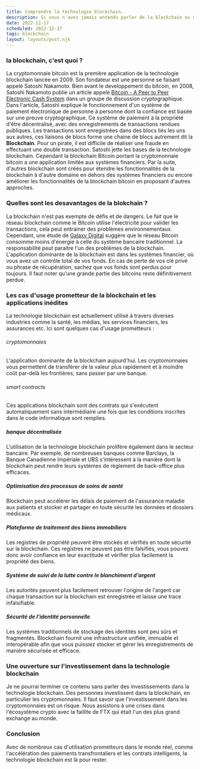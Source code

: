 ```yaml
---
title: Comprendre la technologie blockchain.
description: Si vous n'avez jamais entendu parler de la blockchain ou vous avez une vague idèe du fonctionnement de la blockchain, ce contenu est fait pour vous.
date: 2022-12-17
scheduled: 2022-12-17
tags: blockchain
layout: layouts/post.njk
---
```


### la blockchain, c'est quoi ?
La cryptomonnaie bitcoin est la première application de la technologie blockchain lancée en 2009. Son fondateur est une personne se faisant appelé Satoshi Nakamoto. Bien avant le developpement du bitcoin, en 2008, Satoshi Nakamoto publie un article appelé [Bitcoin - A Peer to Peer Electronic Cash System](https://bitcoin.org/bitcoin.pdf) dans un groupe de discussion cryptographique. Dans l'article, Satoshi explique le fonctionnement d'un système de paiement électronique de personne à personne dont la confiance est basée sur une preuve cryptographique. Ce système de paiement à la propriété d'être décentralisé, avec des enregistrements de transactions rendues publiques. Les transactions sont enregistrées dans des blocs liés les uns aux autres, ces liaisons de blocs forme une chaine de blocs autrement dit la **Blockchain**. Pour un pirate, il est difficile de réaliser une fraude en effectuant une double transaction. Satoshi jette les bases de la technologie blockchain. Cependant la blockchain Bitcoin portant la cryptomonnaie bitcoin a une application limitée aux systèmes financiers. 
Par la suite, d'autres blockchain sont créés pour étendre les fonctionnalités de la blockchain à d'autre domaine en dehors des systèmes financiers ou encore améliorer les fonctionnalités de la blockchain bitcoin en proposant d'autres approches.


### Quelles sont les desavantages de la blokchain ?
La blockchain n'est pas exempte de défis et de dangers. Le fait que le réseau blockchain comme le Bitcoin utilise l'électricité pour valider les transactions, cela peut entrainer des problèmes environnementaux. Cependant, une étude de [Galaxy Digital](https://docsend.com/view/adwmdeeyfvqwecj2) suggère que le réseau Bitcoin consomme moins d'énergie à celle du système bancaire traditionnel. 
La responsabilité peut paraitre l'un des problèmes de la blockchain. L'application dominante de la blockchain est dans les systèmes financier, où vous avez un contrôle total de vos fonds. En cas de perte de vos clé privé ou phrase de récupération, sachez que vos fonds sont perdus pour toujours. Il faut noter qu’une grande partie des bitcoins reste définitivement perdue.


### Les cas d'usage prometteur de la blockchain et les applications inédites
La technologie blockchain est actuellement utilisé à travers diverses industries comme la santé, les médias, les services financiers, les assurances etc. Ici sont quelques cas d'usage prometteurs :


###### cryptomonnaies
L'application dominante de la blockchain aujourd'hui. Les cryptomonnaies vous permettent de transférer de la valeur plus rapidement et à moindre coût par-delà les frontières, sans passer par une banque.

###### smart contracts
Ces applications blockchain sont des contrats qui s'exécutent automatiquement sans intermédiaire une fois que les conditions inscrites dans le code informatique sont remplies.

##### banque décentralisée
L'utilisation de la technologie blockchain prolifère également dans le secteur bancaire. Par exemple, de nombreuses banques comme Barclays, la Banque Canadienne Impériale et UBS s'intéressent à la manière dont la blockchain peut rendre leurs systèmes de règlement de back-office plus efficaces.

##### Optimisation des processus de soins de santé 
Blockchain peut accélérer les délais de paiement de l'assurance maladie aux patients et stocker et partager en toute sécurité les données et dossiers médicaux.

##### Plateforme de traitement des biens immobiliers
Les registres de propriété peuvent être stockés et vérifiés en toute sécurité sur la blockchain. Ces registres ne peuvent pas être falsifiés, vous pouvez donc avoir confiance en leur exactitude et vérifier plus facilement la propriété des biens.

##### Système de suivi de la lutte contre le blanchiment d'argent
Les autorités peuvent plus facilement retrouver l'origine de l'argent car chaque transaction sur la blockchain est enregistrée et laisse une trace infalsifiable.

##### Sécurité de l'identité personnelle
Les systèmes traditionnels de stockage des identités sont peu sûrs et fragmentés. Blockchain fournit une infrastructure unifiée, immuable et interopérable afin que vous puissiez stocker et gérer les enregistrements de manière sécurisée et efficace.

### Une ouverture sur l'investissement dans la technologie blockchain
Je ne pourrai terminer ce contenu sans parler des investissements dans la technologie blockchain. Des personnes investissent dans la blockchain, en particulier les cryptomonnaies. Il faut savoir que l'investissement dans les cryptomonnaies est un risque. Nous assistons à une crises dans l'écosystème crypto avec la faillite de FTX qui était l'un des plus grand exchange au monde.

### Conclusion
Avec de nombreux cas d'utilisation prometteurs dans le monde réel, comme l'accélération des paiements transfrontaliers et les contrats intelligents, la technologie blockchain est là pour rester.
